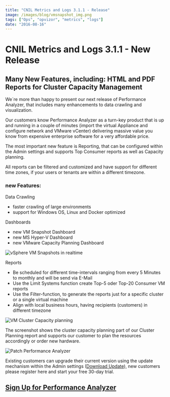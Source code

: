 ```yaml
---
title: "CNIL Metrics and Logs 3.1.1 - Release"
image: /images/blog/vmsnapshot_img.png
tags: ["Ops", "opvizor", "metrics", "logs"]
date: "2016-08-16"
---
```


# CNIL Metrics and Logs 3.1.1 - New Release

## Many New Features, including: HTML and PDF Reports for Cluster Capacity Management

We´re more than happy to present our next release of Performance Analyzer, that includes many enhancements to data crawling and visualization.

Our customers know Performance Analyzer as a turn-key product that is up and running in a couple of minutes (import the virtual Appliance and configure network and VMware vCenter) delivering massive value you know from expensive enterprise software for a very affordable price.

The most important new feature is Reporting, that can be configured within the Admin settings and supports Top Consumer reports as well as Capacity planning.

All reports can be filtered and customized and have support for different time zones, if your users or tenants are within a different timezone.

### new Features:

Data Crawling

- faster crawling of large environments
- support for Windows OS, Linux and Docker optimized

Dashboards

- new VM Snapshot Dashboard
- new MS Hyper-V Dashboard
- new VMware Capacity Planning Dashboard

![vSphere VM Snapshots in realtime](/images/blog/vmsnapshot_img.png)

Reports

- Be scheduled for different time-intervals ranging from every 5 Minutes to monthly and will be send via E-Mail
- Use the Limit Systems function create Top-5 oder Top-20 Consumer VM reports
- Use the Filter-function, to generate the reports just for a specific cluster or a single virtual machine
- Align with local business hours, having recipients (customers) in different timezone

![VM Cluster Capacity planning](/images/blog/cluster_res.png)

The screenshot shows the cluster capacity planning part of our Cluster Planning report and supports our customer to plan the resources accordingly or order new hardware.

![Patch Performance Analyzer](/images/blog/admin_update.png)

Existing customers can upgrade their current version using the update mechanism within the Admin settings ([Download Update](https://storage.googleapis.com/opvizor/perfanalyzer_patch_301_311.bin)), new customers please register here and start your free 30-day trial.

## [Sign Up for Performance Analyzer](http://try.opvizor.com/perfanalyzer/)
